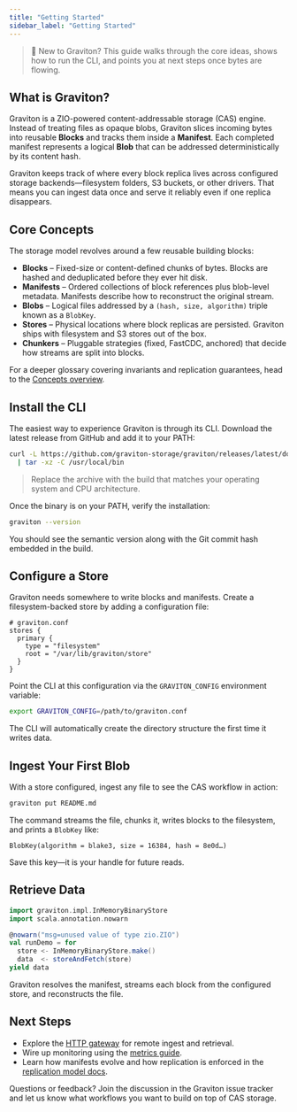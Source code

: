 ```yaml
---
title: "Getting Started"
sidebar_label: "Getting Started"
---
```


> 🚀 New to Graviton? This guide walks through the core ideas, shows how to run the CLI, and points you at next steps once bytes are flowing.

## What is Graviton?

Graviton is a ZIO-powered content-addressable storage (CAS) engine. Instead of treating files as opaque blobs, Graviton slices incoming bytes into reusable **Blocks** and tracks them inside a **Manifest**. Each completed manifest represents a logical **Blob** that can be addressed deterministically by its content hash.

Graviton keeps track of where every block replica lives across configured storage backends—filesystem folders, S3 buckets, or other drivers. That means you can ingest data once and serve it reliably even if one replica disappears.

## Core Concepts

The storage model revolves around a few reusable building blocks:

- **Blocks** – Fixed-size or content-defined chunks of bytes. Blocks are hashed and deduplicated before they ever hit disk.
- **Manifests** – Ordered collections of block references plus blob-level metadata. Manifests describe how to reconstruct the original stream.
- **Blobs** – Logical files addressed by a `(hash, size, algorithm)` triple known as a `BlobKey`.
- **Stores** – Physical locations where block replicas are persisted. Graviton ships with filesystem and S3 stores out of the box.
- **Chunkers** – Pluggable strategies (fixed, FastCDC, anchored) that decide how streams are split into blocks.

For a deeper glossary covering invariants and replication guarantees, head to the [Concepts overview](../concepts.md).

## Install the CLI

The easiest way to experience Graviton is through its CLI. Download the latest release from GitHub and add it to your PATH:

```bash
curl -L https://github.com/graviton-storage/graviton/releases/latest/download/graviton-cli-x86_64.tar.gz \
  | tar -xz -C /usr/local/bin
```

> Replace the archive with the build that matches your operating system and CPU architecture.

Once the binary is on your PATH, verify the installation:

```bash
graviton --version
```

You should see the semantic version along with the Git commit hash embedded in the build.

## Configure a Store

Graviton needs somewhere to write blocks and manifests. Create a filesystem-backed store by adding a configuration file:

```hocon
# graviton.conf
stores {
  primary {
    type = "filesystem"
    root = "/var/lib/graviton/store"
  }
}
```

Point the CLI at this configuration via the `GRAVITON_CONFIG` environment variable:

```bash
export GRAVITON_CONFIG=/path/to/graviton.conf
```

The CLI will automatically create the directory structure the first time it writes data.

## Ingest Your First Blob

With a store configured, ingest any file to see the CAS workflow in action:

```bash
graviton put README.md
```

The command streams the file, chunks it, writes blocks to the filesystem, and prints a `BlobKey` like:

```
BlobKey(algorithm = blake3, size = 16384, hash = 8e0d…)
```

Save this key—it is your handle for future reads.

## Retrieve Data


```scala mdoc:silent
import graviton.impl.InMemoryBinaryStore
import scala.annotation.nowarn

@nowarn("msg=unused value of type zio.ZIO")
val runDemo = for
  store <- InMemoryBinaryStore.make()
  data  <- storeAndFetch(store)
yield data
```

Graviton resolves the manifest, streams each block from the configured store, and reconstructs the file.

## Next Steps

- Explore the [HTTP gateway](../interfaces/http-gateway.md) for remote ingest and retrieval.
- Wire up monitoring using the [metrics guide](../operations/metrics.md).
- Learn how manifests evolve and how replication is enforced in the [replication model docs](../concepts.md#replication).

Questions or feedback? Join the discussion in the Graviton issue tracker and let us know what workflows you want to build on top of CAS storage.
